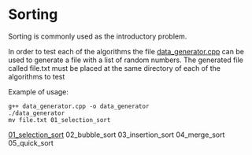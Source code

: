 # Sorting

Sorting is commonly used as the introductory problem.

In order to test each of the algorithms the file
[data_generator.cpp](data_generator.cpp) can be used to generate a file with a
list of random numbers. The generated file called file.txt must be placed at the same
directory of each of the algorithms to test 

Example of usage:
```
g++ data_generator.cpp -o data_generator
./data_generator
mv file.txt 01_selection_sort
```

[01_selection_sort](01_selection_sort/selection_sort.cpp)
02_bubble_sort
03_insertion_sort
04_merge_sort
05_quick_sort
